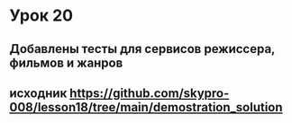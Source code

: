 # Урок 20

## Добавлены тесты для сервисов режиссера, фильмов и жанров
## исходник https://github.com/skypro-008/lesson18/tree/main/demostration_solution